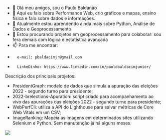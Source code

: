 - 👋 Olá meu amigos, sou o Paulo Baldanão
- 👀 Aqui eu falo sobre Performance Web, crio gráficos e mapas, ensino física e falo sobre dados e informações.
- 🌱 Atualmente estou aprendendo ainda mais sobre Python, Análise de Dados e Geoprocessamento
- 💞️ Estou procurando projetos em geoprocessamento para colaborar: sou fera demais com lógica e estatística avançada
- 📫 Para me encontrar:
-       e-mail: pbaldacimjr@gmail.com
-       LinkeDinho: https://www.linkedin.com/in/paulobaldacimjunior/


Descrição dos principais projetos:
- PresidentGraph: modelo de dados que simula a apuração das eleições 2022 - segundo turno para presidente;
- 2022-brelections-Apuration: script criado para acompanhamento ao vivo das apurações das eleições 2022 - segundo turno para presidente;
- WebPerfCli: utiliza a API do Lighthouse para salvar métricas de Core Web Vitals em um CSV;
- ImageRanking: Mapeia as imagens em determinados sites utilizando Selenium e Python. Sem manutenção já há alguns meses.

![](https://komarev.com/ghpvc/?username=cosmicpb)

<!---
cosmicpb/cosmicpb is a ✨ special ✨ repository because its `README.md` (this file) appears on your GitHub profile.
You can click the Preview link to take a look at your changes.
--->
